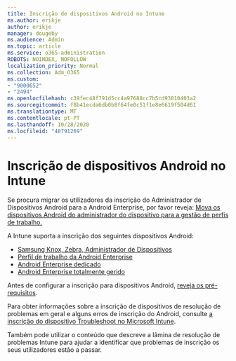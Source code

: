 ```yaml
---
title: Inscrição de dispositivos Android no Intune
ms.author: erikje
author: erikje
manager: dougeby
ms.audience: Admin
ms.topic: article
ms.service: o365-administration
ROBOTS: NOINDEX, NOFOLLOW
localization_priority: Normal
ms.collection: Adm_O365
ms.custom:
- "9000652"
- "2494"
ms.openlocfilehash: c39fec48f791d5cc4a97688cc7b5cd93010403a2
ms.sourcegitcommit: f8b41ecda6db0b8f64fe0c51f1e8e6619f504d61
ms.translationtype: MT
ms.contentlocale: pt-PT
ms.lasthandoff: 10/28/2020
ms.locfileid: "48791269"
---
```

# <a name="enrolling-android-devices-into-intune"></a>Inscrição de dispositivos Android no Intune

Se procura migrar os utilizadores da inscrição do Administrador de Dispositivos Android para a Android Enterprise, por favor reveja: [Mova os dispositivos Android do administrador do dispositivo para a gestão de perfis de trabalho.](https://docs.microsoft.com/mem/intune/enrollment/android-move-device-admin-work-profile)

A Intune suporta a inscrição dos seguintes dispositivos Android:  

- [Samsung Knox, Zebra, Administrador de Dispositivos](https://docs.microsoft.com/mem/intune/enrollment/android-enroll-device-administrator)
- [Perfil de trabalho da Android Enterprise](https://docs.microsoft.com/mem/intune/enrollment/android-enterprise-overview)
- [Android Enterprise dedicado](https://docs.microsoft.com/mem/intune/enrollment/android-dedicated-devices-fully-managed-enroll)
- [Android Enterprise totalmente gerido](https://docs.microsoft.com/mem/intune/enrollment/android-fully-managed-enroll)

Antes de configurar a inscrição para dispositivos Android, [reveja os pré-requisitos](https://docs.microsoft.com/intune/enrollment/android-enroll).  

Para obter informações sobre a inscrição de dispositivos de resolução de problemas em geral e alguns erros de inscrição do Android, consulte [a inscrição do dispositivo Troubleshoot no Microsoft Intune](https://docs.microsoft.com/mem/intune/enrollment/troubleshoot-android-enrollment).

Também pode utilizar o conteúdo que descreve a lâmina de resolução de problemas Intune para ajudar a identificar que problemas de inscrição os seus utilizadores estão a passar.
